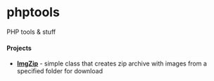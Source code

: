 # phptools
PHP tools &amp; stuff
#### Projects
- **[ImgZip](https://github.com/mikouaj/phptools/tree/master/ImgZip)** - simple class that creates zip archive with images from a specified folder for download